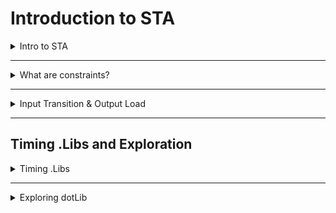 
# Introduction to STA

<details>
  <summary>Intro to STA</summary>
  
  - Overview of Static Timing Analysis (STA).
  - Key concepts related to timing verification and analysis.
    Introduction to STA
    <img width="1381" alt="Screenshot 2024-10-27 at 8 06 12 AM" src="https://github.com/user-attachments/assets/30d0859a-7472-461b-bc78-3c227d368771">
    <img width="1397" alt="Screenshot 2024-10-27 at 8 08 45 AM" src="https://github.com/user-attachments/assets/14f987eb-246d-4f8a-971b-121c8111e148">
    **Is delay a cell constant?**
    <img width="1289" alt="Screenshot 2024-10-27 at 8 09 16 AM" src="https://github.com/user-attachments/assets/1c704357-cbbd-484b-a4ce-a0fe1d4d1b04">

    ### Timing Arcs

    **Combinational Cell**
    Delay information from every input pin to every output pin which it can control
    <img width="897" alt="Screenshot 2024-10-27 at 8 11 19 AM" src="https://github.com/user-attachments/assets/427de53e-0cab-4812-bafa-ec4a480750e5">
    <img width="1279" alt="Screenshot 2024-10-27 at 8 11 56 AM" src="https://github.com/user-attachments/assets/3de62217-7aef-4d1d-84d1-066a91f62545">
    <img width="1407" alt="Screenshot 2024-10-27 at 8 12 34 AM" src="https://github.com/user-attachments/assets/667de41b-b1ac-4dba-a45c-b21adb5d712e">

</details>

-----

<details>
  <summary>What are constraints?</summary>
  
  - Explanation of design constraints in STA.
  - Importance of specifying constraints for accurate timing analysis.

    **Timing Paths**
    <img width="1404" alt="Screenshot 2024-10-27 at 8 18 28 AM" src="https://github.com/user-attachments/assets/52802610-ffe5-40a1-8d16-fc10656b0294">

    **Why Constraints**
    <img width="1437" alt="Screenshot 2024-10-27 at 8 19 26 AM" src="https://github.com/user-attachments/assets/e6640fcc-25ee-49dd-8394-ed5e16d17253">

    **Timing Paths**
    - Start Points
        - Input Ports
        - Clk Pins of Register
    - End Points
        - Output Ports
        - D pin of DFF / DLAT
    - Always the timing paths start at one of the start points and ends at one of the end points.
        - Clk to D
        - Clk to Output
        - Input to D
        - Input to Output

    **Why Constraints**
    <img width="1394" alt="Screenshot 2024-10-27 at 8 23 32 AM" src="https://github.com/user-attachments/assets/338eecc5-0bb6-4bdb-b81e-c2fbf2f5e0b0">
    <img width="1426" alt="Screenshot 2024-10-27 at 8 24 13 AM" src="https://github.com/user-attachments/assets/1c312b17-ea26-4974-ab34-016dc41e8605">
    <img width="1428" alt="Screenshot 2024-10-27 at 8 24 31 AM" src="https://github.com/user-attachments/assets/1245c33d-49f1-4437-896f-1bcd262455f7">

    - Timing Paths :
      - REG 2 REG : Constrained by Clock
      - REG 2 OUT : Constrained by Output External Delay and Clock Period
      - IN 2 REG: Constrained by Input External Delay and Clock Period
      - Collectively the REG2OUT and IN2REG are called IO Paths and the delay modelling referred above is called Delay Modelling.
    <img width="1415" alt="Screenshot 2024-10-27 at 8 25 54 AM" src="https://github.com/user-attachments/assets/469485f9-3abc-405d-a7f1-4bf5f39f0860">
    
</details>

----

<details>
  <summary>Input Transition & Output Load</summary>
  
  - Detailed understanding of input transition and output load in timing analysis.
  - Impact on the performance and timing of the design.

  ### IO Contraints
  <img width="1391" alt="Screenshot 2024-10-27 at 8 37 39 AM" src="https://github.com/user-attachments/assets/a82efb7b-1c4f-41dd-bb9e-dee27372c9ea">
  <img width="1419" alt="Screenshot 2024-10-27 at 8 39 25 AM" src="https://github.com/user-attachments/assets/823cc4e8-c7ba-436e-bf1a-8486c46022fe">
  <img width="1436" alt="Screenshot 2024-10-27 at 8 40 20 AM" src="https://github.com/user-attachments/assets/bee5fac0-ac17-4996-b638-ea70953c6862">


</details>

---

## Timing .Libs and Exploration

<details>
  <summary>Timing .Libs</summary>
  
  - Introduction to timing libraries (`.lib`) and their role in STA.
  - Understanding the structure of `.lib` files and the key parameters.

  **Reading .lib file**
  `gvim ~/DC WORKSHOP/lib/sky130_fd_schd tt_ 025C_1v80.lib`
  <img width="1004" alt="Screenshot 2024-10-27 at 9 34 39 PM" src="https://github.com/user-attachments/assets/1a08b8ef-ae33-4e93-a219-2378f2427402">

  **Delay model lookup table**
  <img width="1418" alt="Screenshot 2024-10-27 at 9 38 18 PM" src="https://github.com/user-attachments/assets/8a3c355e-ff24-41a0-b426-6b6e5c9f757e">

  **Comparing two flavours of AND gates**
  <img width="1018" alt="Screenshot 2024-10-27 at 9 39 52 PM" src="https://github.com/user-attachments/assets/8b2637ea-89b1-4ab9-80ce-4a29f613e6ee">

  **Unateness**
  <img width="1434" alt="Screenshot 2024-10-27 at 9 41 05 PM" src="https://github.com/user-attachments/assets/cc4c637d-9056-414e-8c51-e39098812d27">

  **Looking for library cells**
  `get_lib_cells */* -filter "is_sequential==true"`
  <img width="1125" alt="Screenshot 2024-10-27 at 9 44 48 PM" src="https://github.com/user-attachments/assets/062f46eb-e38c-41af-936f-279ef5fb4053">

  **Timing type for negetive latch and positive latch**
  <img width="1018" alt="Screenshot 2024-10-27 at 9 48 12 PM" src="https://github.com/user-attachments/assets/296a36e5-d8ae-4dda-8663-0f83af3cf68b">

</details>

----

<details>
  <summary>Exploring dotLib</summary>
  
  - Hands-on exploration of `.lib` files.
  - Analyzing timing, power, and delay information from `.lib` files.

    `get_lib_cells */*and*`
    <img width="1128" alt="Screenshot 2024-10-27 at 9 50 42 PM" src="https://github.com/user-attachments/assets/52f6b937-8215-4d8b-9624-e2685d7dbd3a">

    **Looping into each cell in collection**
    ```tcl
    foreach in collection my lib cell [get lib cells */*and*] {
      set my_lib_cell_name [get_object_name $my_lib_cell];
      echo $my_lib_cell;
    }
    ```
    <img width="1124" alt="Screenshot 2024-10-27 at 9 52 36 PM" src="https://github.com/user-attachments/assets/884ba6ab-43a5-4322-95c6-07d965ab7b99">

    `get_lib_attribute sky130_fd schd tt_025C_1v80/sky130_fd schd and2_0/A input`
    <img width="708" alt="Screenshot 2024-10-27 at 9 53 27 PM" src="https://github.com/user-attachments/assets/229809e3-174e-4222-ac11-a64ebb74fe23">

    **To get functionality of the attribute**
    `get_lib_attribute sky130_fd_sc_hd_tt_025C_1v80/sky130_fd_sc_hd_nand4_1/Y function`
    <img width="755" alt="Screenshot 2024-10-27 at 9 55 23 PM" src="https://github.com/user-attachments/assets/657bedc0-8182-4305-b42c-e96345935ee8">
    <img width="1185" alt="Screenshot 2024-10-27 at 9 56 53 PM" src="https://github.com/user-attachments/assets/bd2a26a2-d1f9-465f-ae24-39f6c080b457">

    `get_lib_attribute sky130_fd_sc_ha_tt_025C_1v80/sky130_fd_sc_hd__and4bb_1/X function`
    <img width="764" alt="Screenshot 2024-10-27 at 10 18 56 PM" src="https://github.com/user-attachments/assets/b2cd4aba-29fe-4274-b61f-ddb2e5df466a">

    ```tcl
    set my_list [list sky130_fd_sc_hd_tt_025C_1v80/sky130_fd_sc_hd__nand3b_1 \
    sky130_fd_sc_hd__tt_025C_1v80/sky130_fd_sc_hd_nand3b_2 \
    sky130_fd_sc_hd__tt_025C_1v80/sky130_fd_sc_hd_nand3b 4\
    sky130_fd_sc_hd__tt_025C_1v80/sky130_fd_sc_hd__nand4_1\
    sky130_fd_sc_hd__tt_025C_1v80/sky130_fd_sc_hd__nand4_2\
    sky130_fd_sc_hd__tt_025C_1v80/sky130_fd_sc_hd__nand4_4\
    sky130_fd_sc_hd__tt_025C_1v80/sky130_fd_sc_hd_nand4b_1 \
    sky130_fd_sc_hd__tt_025C_1v80/sky130_fd_sc_hd_nand4b_2 ]
    
    #For each cell in the list, find the output pin name and its functionality
    
    foreach my_cell $my_list {
      foreach_in_collection my_lib_pin [get_lib_pins ${mycell}/*] {
        set my_lib pin name [get_object_name $my_lib_ pin];
        set a [get_lib_attribute $my_lib_pin_name direction];
        if{ $a > 1 } {
          set fn [get_lib_attribute $my_lib_pin_name function];
          echo smy_lib_pin_name $a $fn;
        }
      }
    }
    ```
    <img width="1127" alt="Screenshot 2024-10-27 at 10 30 59 PM" src="https://github.com/user-attachments/assets/428a1396-775a-49ce-96bd-387926270918">

    `get lib attribute sky130_fd_sc_hd__tt_025C_1v80/sky130_fd_sc_hd nand4b_2/B capacitance`
    `get_lib_attribute sky130_fd_sc_hd__tt_025C_1v80/sky130_fd_sc_hd_nand4b_2 area`
    `get_lib_attribute sky130_fd_sc_hd__tt_025C_Iv80/sky130_fd_sc_hd_nand4b_2/B clock`
    <img width="737" alt="Screenshot 2024-10-27 at 10 34 33 PM" src="https://github.com/user-attachments/assets/56919dae-59fa-41e9-863c-4fb2f29a4681">

    `list_attributes -app`
    <img width="1123" alt="Screenshot 2024-10-27 at 10 36 03 PM" src="https://github.com/user-attachments/assets/637c738d-af06-4636-9165-616119bfd783">

  
</details>
